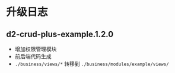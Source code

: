 # 升级日志

## d2-crud-plus-example.1.2.0
* 增加权限管理模块
* 前后端代码生成
* `./business/views/*` 转移到 `./business/modules/example/views/`

